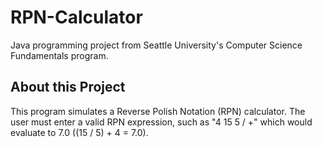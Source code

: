 # RPN-Calculator
Java programming project from Seattle University's Computer Science Fundamentals program.
## About this Project
This program simulates a Reverse Polish Notation (RPN) calculator. The user must enter a valid RPN expression, such as "4 15 5 / +" which would evaluate to 7.0 ((15 / 5) + 4 = 7.0).
